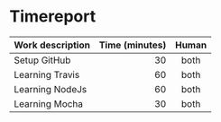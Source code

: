 # Timereport

| Work description | Time (minutes)    | Human |
| ---------------- |------------------:|:-----:|
| Setup GitHub     | 30                | both  |
| Learning Travis  | 60                | both  |
| Learning NodeJs  | 60                | both  |
| Learning Mocha   | 30                | both  |
